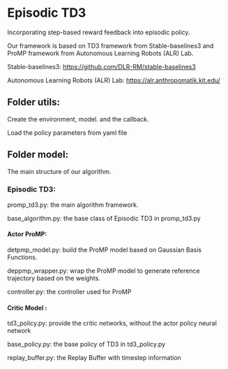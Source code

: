 # Episodic TD3

Incorporating step-based reward feedback into episodic policy.

Our framework is based on TD3 framework from Stable-baselines3 and ProMP framework from Autonomous Learning Robots (ALR) Lab.

Stable-baselines3: https://github.com/DLR-RM/stable-baselines3

Autonomous Learning Robots (ALR) Lab: https://alr.anthropomatik.kit.edu/

## Folder utils: 
Create the environment, model. and the callback.

Load the policy parameters from yaml file 

## Folder model:
The main structure of our algorithm.

### Episodic TD3:

promp_td3.py: the main algorithm framework.

base_algorithm.py: the base class of Episodic TD3 in promp_td3.py 

#### Actor ProMP:

detpmp_model.py: build the ProMP model based on Gaussian Basis Functions.

deppmp_wrapper.py: wrap the ProMP model to generate reference trajectory based on the weights.

controller.py: the controller used for ProMP

#### Critic Model :

td3_policy.py: provide the critic networks, without the actor policy neural network

base_policy.py: the base policy of TD3 in td3_policy.py

replay_buffer.py: the Replay Buffer with timestep information
